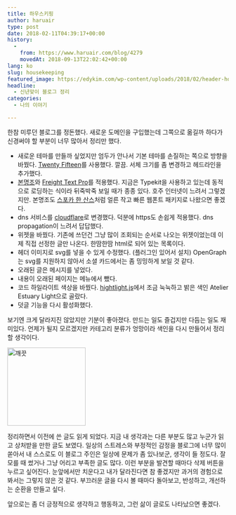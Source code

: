 ```yaml
---
title: 하우스키핑
author: haruair
type: post
date: 2018-02-11T04:39:17+00:00
history:
  - 
    from: https://www.haruair.com/blog/4279
    movedAt: 2018-09-13T22:02:42+00:00
lang: ko
slug: housekeeping
featured_image: https://edykim.com/wp-content/uploads/2018/02/header-housekeeping.svg
headline:
  - 신년맞이 블로그 정리
categories:
  - 나의 이야기

---
```

한참 미루던 블로그를 정돈했다. 새로운 도메인을 구입했는데 그쪽으로 옮길까 하다가 신경써야 할 부분이 너무 많아서 정리만 했다.

  * 새로운 테마를 만들까 싶었지만 엄두가 안나서 기본 테마를 손질하는 쪽으로 방향을 바꿨다. [Twenty Fifteen][1]를 사용했다. 깔끔. 서체 크기를 좀 변경하고 헤드라인을 추가했다.
  * [본명조][2]와 [Freight Text Pro][3]를 적용했다. 지금은 Typekit을 사용하고 있는데 동적으로 로딩하는 식이라 뒤죽박죽 보일 때가 종종 있다. 호주 인터넷이 느려서 그렇겠지만. 본명조도 [스포카 한 산스][4]처럼 얼른 작고 빠른 웹폰트 패키지로 나왔으면 좋겠다.
  * dns 서비스를 [cloudflare][5]로 변경했다. 덕분에 https도 손쉽게 적용했다. dns propagation이 느려서 답답했다.
  * 위젯을 바꿨다. 기존에 쓰던건 그냥 많이 조회되는 순서로 나오는 위젯이었는데 이제 직접 선정한 글만 나온다. 한땀한땀 html로 되어 있는 목록이다.
  * 헤더 이미지로 svg를 넣을 수 있게 수정했다. (플러그인 있어서 설치) OpenGraph는 svg를 지원하지 않아서 소셜 카드에서는 좀 밍밍하게 보일 것 같다.
  * 오래된 글은 메시지를 넣었다.
  * 내용이 오래된 페이지는 메뉴에서 뺐다.
  * 코드 하일라이트 색상을 바꿨다. [hightlight.js][6]에서 조금 눅눅하고 밝은 색인 Atelier Estuary Light으로 골랐다.
  * 덧글 기능을 다시 활성화했다.

보기엔 크게 달라지진 않았지만 기분이 좋아졌다. 만드는 일도 즐겁지만 다듬는 일도 재미있다. 언제가 될지 모르겠지만 카테고리 분류가 엉망이라 색인을 다시 만들어서 정리할 생각이다.

<img data-attachment-id="4285" data-permalink="https://edykim.com/blog/4279/spray" data-orig-file="https://edykim.com/wp-content/uploads/2018/02/spray.png?fit=356%2C240&ssl=1" data-orig-size="356,240" data-comments-opened="1" data-image-meta="{&quot;aperture&quot;:&quot;0&quot;,&quot;credit&quot;:&quot;&quot;,&quot;camera&quot;:&quot;&quot;,&quot;caption&quot;:&quot;&quot;,&quot;created_timestamp&quot;:&quot;0&quot;,&quot;copyright&quot;:&quot;&quot;,&quot;focal_length&quot;:&quot;0&quot;,&quot;iso&quot;:&quot;0&quot;,&quot;shutter_speed&quot;:&quot;0&quot;,&quot;title&quot;:&quot;&quot;,&quot;orientation&quot;:&quot;0&quot;}" data-image-title="깨-끗" data-image-description="" data-medium-file="https://edykim.com/wp-content/uploads/2018/02/spray.png?fit=300%2C202&ssl=1" data-large-file="https://edykim.com/wp-content/uploads/2018/02/spray.png?fit=356%2C240&ssl=1" src="/wp-content/uploads/2018/02/spray.png" alt="깨끗" width="178" class="aligncenter size-full wp-image-4285" />

정리하면서 이전에 쓴 글도 읽게 되었다. 지금 내 생각과는 다른 부분도 많고 누군가 읽고 상처받을 만한 글도 보였다. 일상의 스트레스와 부정적인 감정을 블로그에 너무 많이 쏟아서 내 스스로도 이 블로그 주인은 일상에 문제가 좀 있나보군, 생각이 들 정도다. 잘 모를 때 썼거나 그냥 어리고 부족한 글도 많다. 이런 부분을 발견할 때마다 삭제 버튼을 누르고 싶어진다. 눈앞에서만 치운다고 내가 달라진다면 참 좋겠지만 과거의 경험으로 봐서는 그렇지 않은 것 같다. 부끄러운 글을 다시 볼 때마다 돌아보고, 반성하고, 개선하는 순환을 만들고 싶다.

앞으로는 좀 더 긍정적으로 생각하고 행동하고, 그런 삶이 글로도 나타났으면 좋겠다.

 [1]: https://en-au.wordpress.org/themes/twentyfifteen/
 [2]: https://typekit.com/fonts/source-han-serif-korean
 [3]: https://typekit.com/fonts/freight-text
 [4]: https://spoqa.github.io/spoqa-han-sans/en-US/
 [5]: https://cloudflare.com
 [6]: https://highlightjs.org/